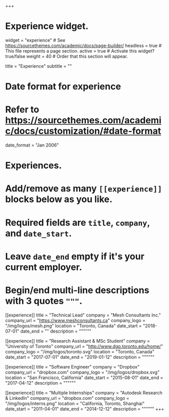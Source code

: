 +++
# Experience widget.
widget = "experience"  # See https://sourcethemes.com/academic/docs/page-builder/
headless = true  # This file represents a page section.
active = true  # Activate this widget? true/false
weight = 40  # Order that this section will appear.

title = "Experience"
subtitle = ""

# Date format for experience
#   Refer to https://sourcethemes.com/academic/docs/customization/#date-format
date_format = "Jan 2006"

# Experiences.
#   Add/remove as many `[[experience]]` blocks below as you like.
#   Required fields are `title`, `company`, and `date_start`.
#   Leave `date_end` empty if it's your current employer.
#   Begin/end multi-line descriptions with 3 quotes `"""`.
[[experience]]
  title = "Technical Lead"
  company = "Mesh Consultants Inc."
  company_url = "https://www.meshconsultants.ca"
  company_logo = "/img/logos/mesh.png"
  location = "Toronto, Canada"
  date_start = "2018-07-01"
  date_end = ""
  description = """"""

[[experience]]
  title = "Research Assistant & MSc Student"
  company = "University of Toronto"
  company_url = "http://www.dgp.toronto.edu/home/"
  company_logo = "/img/logos/toronto.svg"
  location = "Toronto, Canada"
  date_start = "2017-07-01"
  date_end = "2019-01-12"
  description = """"""

[[experience]]
  title = "Software Engineer"
  company = "Dropbox"
  company_url = "dropbox.com"
  company_logo = "/img/logos/dropbox.svg"
  location = "San Francisco, California"
  date_start = "2015-08-01"
  date_end = "2017-04-12"
  description = """"""

[[experience]]
  title = "Multiple Internships"
  company = "Autodesk Research & LinkedIn"
  company_url = "dropbox.com"
  company_logo = "/img/logos/interns.png"
  location = "California, Toronto, Shanghai"
  date_start = "2011-04-01"
  date_end = "2014-12-12"
  description = """"""
+++
